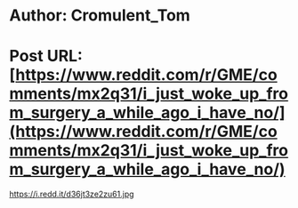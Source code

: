 # Author: Cromulent_Tom
# Post URL: [https://www.reddit.com/r/GME/comments/mx2q31/i_just_woke_up_from_surgery_a_while_ago_i_have_no/](https://www.reddit.com/r/GME/comments/mx2q31/i_just_woke_up_from_surgery_a_while_ago_i_have_no/)


https://i.redd.it/d36jt3ze2zu61.jpg
